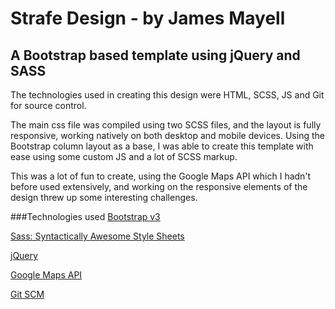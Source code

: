 # Strafe Design - by James Mayell
## A Bootstrap based template using jQuery and SASS

The technologies used in creating this design were HTML, SCSS, JS and Git for source control.

The main css file was compiled using two SCSS files, and the layout is fully responsive, working natively on both desktop and mobile devices. Using the Bootstrap column layout as a base, I was able to create this template with ease using some custom JS and a lot of SCSS markup.

This was a lot of fun to create, using the Google Maps API which I hadn't before used extensively, and working on the responsive elements of the design threw up some interesting challenges.

###Technologies used
[Bootstrap v3](http://getbootstrap.com/)

[Sass: Syntactically Awesome Style Sheets](http://sass-lang.com)

[jQuery](http://jquery.com)

[Google Maps API](https://developers.google.com/maps/web/)

[Git SCM](https://git-scm.com/)

